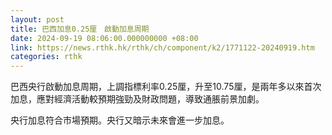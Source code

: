 ```yaml
---
layout: post
title: 巴西加息0.25厘　啟動加息周期
date: 2024-09-19 08:06:00.000000000 +08:00
link: https://news.rthk.hk/rthk/ch/component/k2/1771122-20240919.htm
categories: rthk
---
```


巴西央行啟動加息周期，上調指標利率0.25厘，升至10.75厘，是兩年多以來首次加息，應對經濟活動較預期強勁及財政問題，導致通脹前景加劇。

央行加息符合市場預期。央行又暗示未來會進一步加息。
